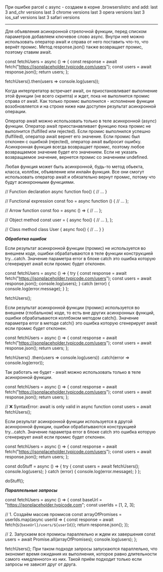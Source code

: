 При ошибке parcel с async - создаем в корне .browserslistrc
and add:
last 3 and_chr versions
last 3 chrome versions
last 3 opera versions
last 3 ios_saf versions
last 3 safari versions
_______________________________________________


Для объявления асинхронной стрелочной функции, перед списком параметров добавляем ключевое слово async. Внутри неё можно использовать оператор await и справа от него поставить что-то, что вернёт промис. Метод response.json() также возвращает промис, поэтому ставим await.

const fetchUsers = async () => {
  const response = await fetch("https://jsonplaceholder.typicode.com/users");
  const users = await response.json();
  return users;
};

fetchUsers().then(users => console.log(users));

Когда интерпретатор встречает await, он приостановливает выполнение этой функции (не всего скрипта) и ждет, пока не выполнится промис справа от await. Как только промис выполнился - исполнение функции возобновляется и на строке ниже нам доступен результат асинхронной операции.

Оператор await можно использовать только в теле асинхронной (async) функции.
Оператор await приостанавливает функцию пока промис не выполнится (fulfilled или rejected).
Если промис выполнился успешно (fulfilled), оператор await вернет его значение.
Если промис был отклонен с ошибкой (rejected), оператор await выбросит ошибку.
Асинхронная функция всегда возвращает промис, поэтому любое возвращаемое значение будет его значением.
Если не указать возвращаемое значение, вернется промис со значением undefined.

Любая функция может быть асинхронной, будь-то метод обьекта, класса, коллбэк, объявление или инлайн функция. Все они смогут использовать оператор await и обязательно вернут промис, потому что будут асинхронными функциями.

// Function declaration
async function foo() {
  // ...
}

// Functional expression
const foo = async function () {
  // ...
};

// Arrow function
const foo = async () => {
  // ...
};

// Object method
const user = {
  async foo() {
    // ...
  },
};

// Class method
class User {
  async foo() {
    // ...
  }
}

***Обработка ошибок***

Если результат асинхронной функции (промис) не используется во внешнем коде, ошибки обрабатываются в теле функции конструкцией try...catch. Значение параметра error в блоке catch это ошибка которую сгенерирует await если промис будет отклонен.

const fetchUsers = async () => {
  try {
    const response = await fetch("https://jsonplaceholder.typicode.com/users");
    const users = await response.json();
    console.log(users);
  } catch (error) {
    console.log(error.message);
  }
};

fetchUsers();

Если результат асинхронной функции (промис) используется во внешнем (глобальном) коде, то есть вне других асинхронных функций, ошибки обрабатываются коллбэком методом catch(). Значение параметра error в методе catch() это ошибка которую сгенерирует await если промис будет отклонен.

const fetchUsers = async () => {
  const response = await fetch("https://jsonplaceholder.typicode.com/users");
  const users = await response.json();
  return users;
};

fetchUsers()
  .then(users => console.log(users))
  .catch(error => console.log(error));

Так работать не будет - await можно использовать только в теле асинхронной функции.

const fetchUsers = async () => {
  const response = await fetch("https://jsonplaceholder.typicode.com/users");
  const users = await response.json();
  return users;
};

// ❌ SyntaxError: await is only valid in async function
const users = await fetchUsers();

Если результат асинхронной функции используется в другой асинхронной функции, ошибки обрабатываются конструкцией try...catch. Значение параметра error в блоке catch это ошибка которую сгенерирует await если промис будет отклонен.

const fetchUsers = async () => {
  const response = await fetch("https://jsonplaceholder.typicode.com/users");
  const users = await response.json();
  return users;
};

const doStuff = async () => {
  try {
    const users = await fetchUsers();
    console.log(users);
  } catch (error) {
    console.log(error.message);
  }
};

doStuff();

***Параллельные запросы***

const fetchUsers = async () => {
  const baseUrl = "https://jsonplaceholder.typicode.com";
  const userIds = [1, 2, 3];

  // 1. Создаём массив промисов
  const arrayOfPromises = userIds.map(async userId => {
    const response = await fetch(`${baseUrl}/users/${userId}`);
    return response.json();
  });

  // 2. Запускаем все промисы параллельно и ждем их завершения
  const users = await Promise.all(arrayOfPromises);
  console.log(users);
};

fetchUsers();
При таком подходе запросы запускаются параллельно, что экономит время ожидания их выполнения, которое равно длительности самого «медленного» из них. Такой приём подходит только если запросы не зависят друг от друга.